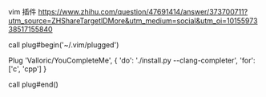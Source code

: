 vim 插件 https://www.zhihu.com/question/47691414/answer/373700711?utm_source=ZHShareTargetIDMore&utm_medium=social&utm_oi=1015597338517155840 


call plug#begin('~/.vim/plugged')

Plug 'Valloric/YouCompleteMe', { 'do': './install.py --clang-completer',  'for': ['c', 'cpp'] }

call plug#end()
